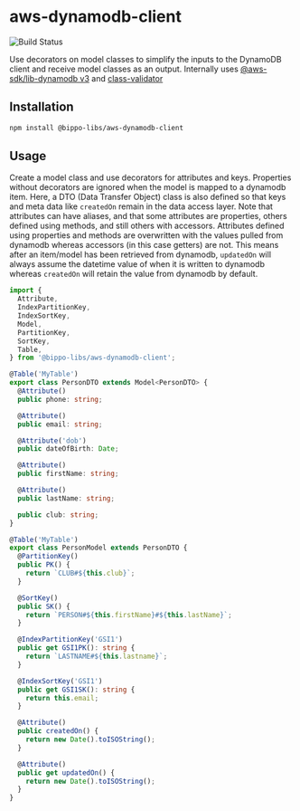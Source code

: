 # aws-dynamodb-client

![Build Status](https://github.com/wiowou/bippo-util/workflows/CI/badge.svg)

Use decorators on model classes to simplify the inputs to the DynamoDB client and receive model classes as an output.
Internally uses [@aws-sdk/lib-dynamodb v3](https://github.com/aws/aws-sdk-js-v3/tree/main/lib/lib-dynamodb) and [class-validator](https://github.com/typestack/class-validator/tree/develop)

## Installation

```sh
npm install @bippo-libs/aws-dynamodb-client
```

## Usage

Create a model class and use decorators for attributes and keys. Properties without decorators are ignored when the model is mapped to a dynamodb item. Here, a DTO (Data Transfer Object) class is also defined so that keys and meta data like `createdOn` remain in the data access layer. Note that attributes can have aliases, and that some attributes are properties, others defined using methods, and still others with accessors. Attributes defined using properties and methods are overwritten with the values pulled from dynamodb whereas accessors (in this case getters) are not. This means after an item/model has been retrieved from dynamodb, `updatedOn` will always assume the datetime value of when it is written to dynamodb whereas `createdOn` will retain the value from dynamodb by default.

```typescript
import {
  Attribute,
  IndexPartitionKey,
  IndexSortKey,
  Model,
  PartitionKey,
  SortKey,
  Table,
} from '@bippo-libs/aws-dynamodb-client';

@Table('MyTable')
export class PersonDTO extends Model<PersonDTO> {
  @Attribute()
  public phone: string;

  @Attribute()
  public email: string;

  @Attribute('dob')
  public dateOfBirth: Date;

  @Attribute()
  public firstName: string;

  @Attribute()
  public lastName: string;

  public club: string;
}

@Table('MyTable')
export class PersonModel extends PersonDTO {
  @PartitionKey()
  public PK() {
    return `CLUB#${this.club}`;
  }

  @SortKey()
  public SK() {
    return `PERSON#${this.firstName}#${this.lastName}`;
  }

  @IndexPartitionKey('GSI1')
  public get GSI1PK(): string {
    return `LASTNAME#${this.lastname}`;
  }

  @IndexSortKey('GSI1')
  public get GSI1SK(): string {
    return this.email;
  }

  @Attribute()
  public createdOn() {
    return new Date().toISOString();
  }

  @Attribute()
  public get updatedOn() {
    return new Date().toISOString();
  }
}
```
